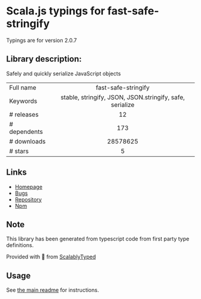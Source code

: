 
# Scala.js typings for fast-safe-stringify

Typings are for version 2.0.7

## Library description:
Safely and quickly serialize JavaScript objects

|                    |                 |
| ------------------ | :-------------: |
| Full name          | fast-safe-stringify |
| Keywords           | stable, stringify, JSON, JSON.stringify, safe, serialize |
| # releases         | 12 |
| # dependents       | 173 |
| # downloads        | 28578625 |
| # stars            | 5 |

## Links
- [Homepage](https://github.com/davidmarkclements/fast-safe-stringify#readme)
- [Bugs](https://github.com/davidmarkclements/fast-safe-stringify/issues)
- [Repository](https://github.com/davidmarkclements/fast-safe-stringify)
- [Npm](https://www.npmjs.com/package/fast-safe-stringify)
    


## Note
This library has been generated from typescript code from first party type definitions.

Provided with :purple_heart: from [ScalablyTyped](https://github.com/oyvindberg/ScalablyTyped)

## Usage
See [the main readme](../../readme.md) for instructions.


